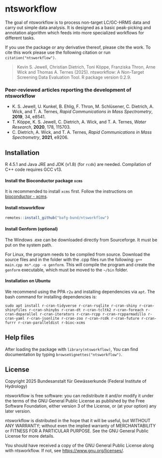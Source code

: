
<!-- README.md is generated from README.Rmd. Please edit that file -->

# ntsworkflow

The goal of ntsworkflow is to process non-target LC/GC-HRMS data and
carry out simple data analysis. It is designed as a basic peak-picking
and annotation algorithm which feeds into more specialized workflows for
different tasks.

If you use the package or any derivative thereof, please cite the work.
To cite this work please use the following citation or run
`citation("ntsworkflow")`.

> Kevin S. Jewell, Christian Dietrich, Toni Köppe, Franziska Thron, Arne
> Wick and Thomas A. Ternes (2025). ntsworkflow: A Non-Target Screening
> Data Evaluation Tool. R package version 0.2.9.

### Peer-reviewed articles reporting the development of ntsworkflow

- K. S. Jewell, U. Kunkel, B. Ehlig, F. Thron, M. Schlüsener, C.
  Dietrich, A. Wick, and T. A. Ternes, *Rapid Communications in Mass
  Spectrometry*, **2019**, 34, e8541.
- T. Köppe, K. S. Jewell, C. Dietrich, A. Wick, and T. A. Ternes, *Water
  Research*, **2020**, 178, 115703.
- C. Dietrich, A. Wick, and T. A. Ternes, *Rapid Communications in Mass
  Spectrometry*, **2021**, e9206.

## Installation

R 4.5.1 and Java JRE and JDK (v1.8) (for `rcdk`) are needed. Compilation
of C++ code requires GCC v13.

#### Install the Bioconductor package `xcms`

It is recommended to install `xcms` first. Follow the instructions on
[bioconductor - xcms](https://doi.org/doi:10.18129/B9.bioc.xcms).

#### Install ntsworkflow

``` r
remotes::install_github("bafg-bund/ntsworkflow")
```

#### Install Genform (optional)

The Windows .exe can be downloaded directly from Sourceforge. It must be
put on the system path.

For Linux, the program needs to be compiled from source. Download the
source files and in the folder with the .cpp files run the following:
`g++ main.cpp ms*.cpp -o genform`. This will compile the program and
create the `genform` executable, which must be moved to the `~/bin`
folder.

#### Installation on Ubuntu

We recommend using the PPA `r2u` and installing dependencies via `apt`.
The bash command for installing dependencies is:

    sudo apt install r-cran-tidyverse r-cran-rsqlite r-cran-shiny r-cran-shinyfiles r-cran-shinybs r-cran-dt r-cran-tcltk2 r-cran-foreach r-cran-doparallel r-cran-iterators r-cran-rcpp r-cran-rcpparmadillo r-cran-yaml r-cran-jsonlite r-cran-zoo r-cran-rcdk r-cran-future r-cran-furrr r-cran-paralleldist r-bioc-xcms

## Help files

After loading the package with `library(ntsworkflow)`, You can find
documentation by typing `browseVignettes("ntsworkflow")`.

## License

Copyright 2025 Bundesanstalt für Gewässerkunde (Federal Institute of
Hydrology)

ntsworkflow is free software: you can redistribute it and/or modify it
under the terms of the GNU General Public License as published by the
Free Software Foundation, either version 3 of the License, or (at your
option) any later version.

ntsworkflow is distributed in the hope that it will be useful, but
WITHOUT ANY WARRANTY; without even the implied warranty of
MERCHANTABILITY or FITNESS FOR A PARTICULAR PURPOSE. See the GNU General
Public License for more details.

You should have received a copy of the GNU General Public License along
with ntsworkflow. If not, see <https://www.gnu.org/licenses/>.
